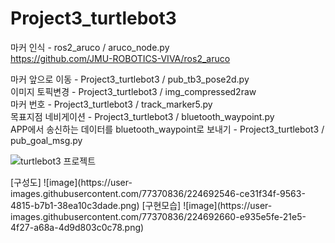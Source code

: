 # Project3_turtlebot3

마커 인식	- ros2_aruco / aruco_node.py <br>
https://github.com/JMU-ROBOTICS-VIVA/ros2_aruco <br>

마커 앞으로 이동 - Project3_turtlebot3 / pub_tb3_pose2d.py <br>
이미지 토픽변경	- Project3_turtlebot3 / img_compressed2raw <br>
마커 번호  	- Project3_turtlebot3 / track_marker5.py <br>
목표지점 네비게이션 - Project3_turtlebot3 / bluetooth_waypoint.py <br>
APP에서 송신하는 데이터를 bluetooth_waypoint로 보내기 - Project3_turtlebot3 / pub_goal_msg.py <br>

![turtlebot3 프로젝트](https://user-images.githubusercontent.com/77370836/224596940-4b87ff9f-50c3-4b59-bad4-ab3b9b408a2f.gif)


<tb>
[구성도]
![image](https://user-images.githubusercontent.com/77370836/224692546-ce31f34f-9563-4815-b7b1-38ea10c3dade.png)
</tb>

<tb>
[구현모습]
![image](https://user-images.githubusercontent.com/77370836/224692660-e935e5fe-21e5-4f27-a68a-4d9d803c0c78.png)
</tb>
